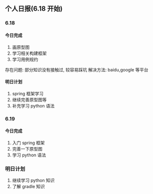## 个人日报(6.18 开始)

### 6.18

#### 今日完成

1. 画原型图
2. 学习相关构建框架
3. 学习用例规约

存在问题:
部分知识没有接触过, 较容易踩坑
解决方法:
baidu,google 等平台

#### 明日计划

1. spring 框架学习
2. 继续完善原型图等
3. 补充学习 python 语法

### 6.19

#### 今日完成

1. 入门 spring 框架
2. 完善一下原型图
3. 学习 python 语法

### 明日计划

1. 继续学习 python 知识
2. 了解 gradle 知识
